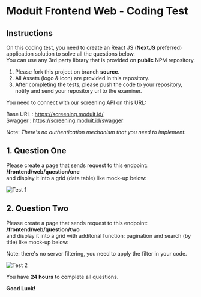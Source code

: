 # Moduit Frontend Web - Coding Test

## Instructions

On this coding test, you need to create an React JS (**NextJS** preferred) application solution to solve all the questions below.\
You can use any 3rd party library that is provided on **public** NPM repository.

1. Please fork this project on branch **source**.
2. All Assets (logo & icon) are provided in this repository. 
3. After completing the tests, please push the code to your repository, notify and send your repository url to the examiner.

You need to connect with our screening API on this URL:

Base URL : https://screening.moduit.id/  
Swagger  : https://screening.moduit.id/swagger  

Note: _There's no authentication mechanism that you need to implement._

## 1. Question One

Please create a page that sends request to this endpoint: **/frontend/web/question/one** \
and display it into a grid (data table) like mock-up below:

![Test 1](https://user-images.githubusercontent.com/64783737/123898221-263cc680-d98f-11eb-9d99-9766c7e25669.png)

## 2. Question Two
Please create a page that sends request to this endpoint: **/frontend/web/question/two** \
and display it into a grid with additonal function: pagination and search (by title) like mock-up below:

Note: there's no server filtering, you need to apply the filter in your code.

![Test 2](https://user-images.githubusercontent.com/64783737/123898656-e62a1380-d98f-11eb-924e-952287b2322b.png)

You have **24 hours** to complete all questions.

**Good Luck!**
